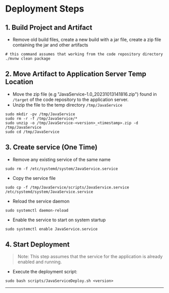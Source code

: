 # Deployment Steps

## 1. Build Project and Artifact

- Remove old build files, create a new build with a jar file, create a zip file containing the jar and other artifacts
```shell
# this command assumes that working from the code repository directory
./mvnw clean package
```


## 2. Move Artifact to Application Server Temp Location

- Move the zip file (e.g "JavaService-1.0_20231013141816.zip") found in `/target` of the code repository to the application server.
- Unzip the file to the temp directory `/tmp/JavaService`
```shell
sudo mkdir -pv /tmp/JavaService
sudo rm -r -f /tmp/JavaService/*
sudo unzip -o /tmp/JavaService-<version>_<timestamp>.zip -d /tmp/JavaService
sudo cd /tmp/JavaService
```


## 3. Create service (One Time)

- Remove any existing service of the same name
```shell
sudo rm -f /etc/systemd/system/JavaService.service
```

- Copy the service file
```shell
sudo cp -f /tmp/JavaService/scripts/JavaService.service /etc/systemd/system/JavaService.service
```

- Reload the service daemon
```shell
sudo systemctl daemon-reload
```

- Enable the service to start on system startup
```shell
sudo systemctl enable JavaService.service
```


## 4. Start Deployment

> Note: This step assumes that the service for the application is already enabled and running.

- Execute the deployment script:
```shell
sudo bash scripts/JavaServiceDeploy.sh <version>
```

---